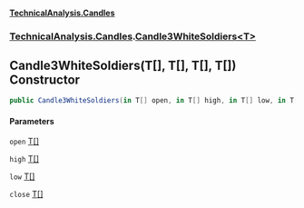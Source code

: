 #### [TechnicalAnalysis.Candles](TechnicalAnalysis.Candles.md 'TechnicalAnalysis.Candles')
### [TechnicalAnalysis.Candles](TechnicalAnalysis.Candles.md#TechnicalAnalysis.Candles 'TechnicalAnalysis.Candles').[Candle3WhiteSoldiers&lt;T&gt;](Candle3WhiteSoldiers_T_.md 'TechnicalAnalysis.Candles.Candle3WhiteSoldiers<T>')

## Candle3WhiteSoldiers(T[], T[], T[], T[]) Constructor

```csharp
public Candle3WhiteSoldiers(in T[] open, in T[] high, in T[] low, in T[] close);
```
#### Parameters

<a name='TechnicalAnalysis.Candles.Candle3WhiteSoldiers_T_.Candle3WhiteSoldiers(T[],T[],T[],T[]).open'></a>

`open` [T](Candle3WhiteSoldiers_T_.md#TechnicalAnalysis.Candles.Candle3WhiteSoldiers_T_.T 'TechnicalAnalysis.Candles.Candle3WhiteSoldiers<T>.T')[[]](https://docs.microsoft.com/en-us/dotnet/api/System.Array 'System.Array')

<a name='TechnicalAnalysis.Candles.Candle3WhiteSoldiers_T_.Candle3WhiteSoldiers(T[],T[],T[],T[]).high'></a>

`high` [T](Candle3WhiteSoldiers_T_.md#TechnicalAnalysis.Candles.Candle3WhiteSoldiers_T_.T 'TechnicalAnalysis.Candles.Candle3WhiteSoldiers<T>.T')[[]](https://docs.microsoft.com/en-us/dotnet/api/System.Array 'System.Array')

<a name='TechnicalAnalysis.Candles.Candle3WhiteSoldiers_T_.Candle3WhiteSoldiers(T[],T[],T[],T[]).low'></a>

`low` [T](Candle3WhiteSoldiers_T_.md#TechnicalAnalysis.Candles.Candle3WhiteSoldiers_T_.T 'TechnicalAnalysis.Candles.Candle3WhiteSoldiers<T>.T')[[]](https://docs.microsoft.com/en-us/dotnet/api/System.Array 'System.Array')

<a name='TechnicalAnalysis.Candles.Candle3WhiteSoldiers_T_.Candle3WhiteSoldiers(T[],T[],T[],T[]).close'></a>

`close` [T](Candle3WhiteSoldiers_T_.md#TechnicalAnalysis.Candles.Candle3WhiteSoldiers_T_.T 'TechnicalAnalysis.Candles.Candle3WhiteSoldiers<T>.T')[[]](https://docs.microsoft.com/en-us/dotnet/api/System.Array 'System.Array')